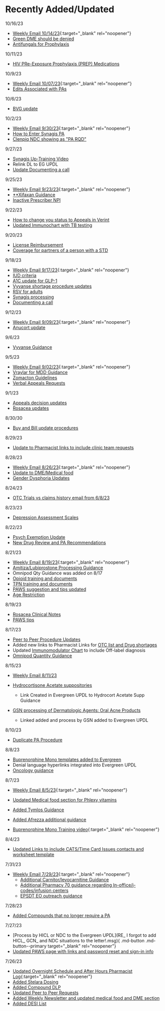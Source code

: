 # Recently Added/Updated

10/16/23
- [Weekly Email 10/14/23](https://mygainwell-my.sharepoint.com/:w:/g/personal/christopher_nguyen_gainwelltechnologies_com/EeKH4OT2vXVOihPkduLpu8ABZmA1Tz231IcSuQcedtctMQ?e=rnykJT){:target="_blank" rel="noopener"}
- [Green DME should be denied](https://special-spoon-f542dccd.pages.github.io/Pharmacist%20Reference%20Guide/Medication%20Guidance/medicalfood/?h=dme)
- [Antifungals for Prophylaxis](https://special-spoon-f542dccd.pages.github.io/Pharmacist%20Reference%20Guide/Medication%20Guidance/antifungals/?h=antif)

10/11/23
- [HIV PRe-Exposure Prophylaxis (PREP) Medications](https://special-spoon-f542dccd.pages.github.io/Pharmacist%20Reference%20Guide/Clinical%20and%20PA%20Notes/hivprep/?h=desco)

10/9/23
-	[Weekly Email 10/07/23](https://mygainwell-my.sharepoint.com/:w:/g/personal/christopher_nguyen_gainwelltechnologies_com/EZYHKCxEDfpHvYRTQLZ0_88B8hVbNOflHAlD1lb8Ju19Ow?e=4sbkCx){:target="_blank" rel="noopener"}
-	[Edits Associated with PAs](https://special-spoon-f542dccd.pages.github.io/Pharmacist%20Reference%20Guide/Clinical%20and%20PA%20Notes/High%20Cost%20Edit/?h=high#high_cost_edit_2923)


10/6/23
- [BVG update](https://special-spoon-f542dccd.pages.github.io/Pharmacist%20Reference%20Guide/bvg_list/?h=brand)

10/2/23
- [Weekly Email 9/30/23](https://mygainwell-my.sharepoint.com/:w:/g/personal/christopher_nguyen_gainwelltechnologies_com/Ee8xpAgp-SFFnLMdXceHSyIBUI18Re2GVRUtBFGZ4MDcBw?e=pCKFCy){:target="_blank" rel="noopener"}
- [How to Enter Synagis PA](https://special-spoon-f542dccd.pages.github.io/Pharmacist%20Reference%20Guide/Clinical%20and%20PA%20Notes/Synagis/Synagis%20Training/?h=synagis)
- [Clenpiq NDC showing as "PA RQD"](https://special-spoon-f542dccd.pages.github.io/Pharmacist%20Reference%20Guide/Medication%20Guidance/clenpiq/?h=clen)

9/27/23
- [Synagis Up-Training Video](https://special-spoon-f542dccd.pages.github.io/Pharmacist%20Reference%20Guide/Clinical%20and%20PA%20Notes/Synagis/Synagis%20Training/?h=synagis)
- Relink DL to EG UPDL
- [Update Documenting a call](https://special-spoon-f542dccd.pages.github.io/Pharmacist%20Reference%20Guide/Policy%20and%20Procedures/documentcall/?h=documenting)

9/25/23
- [Weekly Email 9/23/23](https://mygainwell-my.sharepoint.com/:w:/g/personal/christopher_nguyen_gainwelltechnologies_com/EVosCW3N2mhFgui-GvV_9C0BtmnevA3Siy_ZIU3THWnMjw?e=hxTFpx){:target="_blank" rel="noopener"}
- [**Xifaxan Guidance](https://special-spoon-f542dccd.pages.github.io/Pharmacist%20Reference%20Guide/Medication%20Guidance/xifax/?h=xifax)
- [Inactive Prescriber NPI](https://special-spoon-f542dccd.pages.github.io/Pharmacist%20Reference%20Guide/Policy%20and%20Procedures/inactivenpi/?h=inactive)

9/22/23

- [How to change you status to Appeals in Verint](https://special-spoon-f542dccd.pages.github.io/Pharmacist%20Reference%20Guide/paws/?h=)
- [Updated Immunochart with TB testing](https://special-spoon-f542dccd.pages.github.io/Pharmacist%20Reference%20Guide/Clinical%20and%20PA%20Notes/Immunomodulators/Systemic%20Immunomodulators/?h=immu)

9/20/23

- [License Reimbursement](https://special-spoon-f542dccd.pages.github.io/Pharmacist%20Reference%20Guide/Links/)
- [Coverage for partners of a person with a STD](https://special-spoon-f542dccd.pages.github.io/Pharmacist%20Reference%20Guide/Medication%20Guidance/stdpartner/?h=std)

9/18/23

- [Weekly Email 9/17/23](https://mygainwell-my.sharepoint.com/:w:/g/personal/christopher_nguyen_gainwelltechnologies_com/EQHIiVRMV0JItdE1xbrH084BeLCDc-v0jIcpNVe5-T1UUA?e=jonYgh){:target="_blank" rel="noopener"}
- [IUD criteria](https://special-spoon-f542dccd.pages.github.io/Pharmacist%20Reference%20Guide/Medication%20Guidance/iud/?h=iud)
- [A1C update for GLP-1](https://special-spoon-f542dccd.pages.github.io/Pharmacist%20Reference%20Guide/Medication%20Guidance/Semaglutide-Tirzepatide/?h=glp)
- [Vyvanse shortage procedure updates](https://special-spoon-f542dccd.pages.github.io/Pharmacist%20Reference%20Guide/Medication%20Guidance/vyvanse/?h=vyvan)
- [RSV for adults](https://special-spoon-f542dccd.pages.github.io/Pharmacist%20Reference%20Guide/Medication%20Guidance/rsvadults/?h=rsv)
- [Synagis processing](https://special-spoon-f542dccd.pages.github.io/Pharmacist%20Reference%20Guide/Clinical%20and%20PA%20Notes/Synagis/Early%20Termination%202023/?h=syna)
- [Documenting a call](https://special-spoon-f542dccd.pages.github.io/Pharmacist%20Reference%20Guide/Policy%20and%20Procedures/documentcall/?h=documenting)

9/12/23

- [Weekly Email 9/09/23](https://mygainwell-my.sharepoint.com/:w:/g/personal/christopher_nguyen_gainwelltechnologies_com/Ecan3EtfXIRNn5VbWoa99ooBrUsjeQKUC3AMdwRiWsTOLA?e=11Yzwc){:target="_blank" rel="noopener"}
- [Anucort update](https://special-spoon-f542dccd.pages.github.io/Pharmacist%20Reference%20Guide/Medication%20Guidance/anucort/?h=anucort)


9/6/23

- [Vyvanse Guidance](https://special-spoon-f542dccd.pages.github.io/Pharmacist%20Reference%20Guide/Medication%20Guidance/vyvanse/?h=vyvan)

9/5/23

- [Weekly Email 9/02/23](https://mygainwell-my.sharepoint.com/:w:/g/personal/christopher_nguyen_gainwelltechnologies_com/EbKyADESU_ZFq34v8LclCwoBT3LoDtroZEYJuNBbRJ7YUQ?e=eZmqEt){:target="_blank" rel="noopener"}
- [Vraylar for MDD Guidance](https://special-spoon-f542dccd.pages.github.io/Pharmacist%20Reference%20Guide/Medication%20Guidance/vraylar/?h=vray)
- [Zomacton Guidelines](https://special-spoon-f542dccd.pages.github.io/Pharmacist%20Reference%20Guide/Medication%20Guidance/Drug%20Shortage/GH/?h=gh)
- [Verbal Appeals Requests](https://special-spoon-f542dccd.pages.github.io/Pharmacist%20Reference%20Guide/Policy%20and%20Procedures/Appeals/?h=appeal)

9/1/23

- [Appeals decision updates](https://special-spoon-f542dccd.pages.github.io/Pharmacist%20Reference%20Guide/Policy%20and%20Procedures/Appeals/?h=appeals)
- [Rosacea updates](https://special-spoon-f542dccd.pages.github.io/Pharmacist%20Reference%20Guide/Clinical%20and%20PA%20Notes/rosacea/?h=rosa)

8/30/30

- [Buy and Bill update procedures](https://special-spoon-f542dccd.pages.github.io/Pharmacist%20Reference%20Guide/Policy%20and%20Procedures/buynbill/?h=buy)

8/29/23

- [Update to Pharmacist links to include clinic team requests](https://special-spoon-f542dccd.pages.github.io/Pharmacist%20Reference%20Guide/Links/)

8/28/23

-	[Weekly Email 8/26/23](https://mygainwell-my.sharepoint.com/:w:/g/personal/christopher_nguyen_gainwelltechnologies_com/EYnhUkLLPZVNt_4Yjl3mhZcBWApd5ZTU7TyrmNfHNgsyIQ?e=k57DKt){:target="_blank" rel="noopener"}
-	[Update to DME/Medical food](https://special-spoon-f542dccd.pages.github.io/Pharmacist%20Reference%20Guide/Medication%20Guidance/medicalfood/?h=dme)
-	[Gender Dysphoria Updates](https://special-spoon-f542dccd.pages.github.io/Pharmacist%20Reference%20Guide/Medication%20Guidance/GenderDysphoria/?h=dys)


8/24/23
- [OTC Trials vs claims history email from 6/8/23](https://special-spoon-f542dccd.pages.github.io/Pharmacist%20Reference%20Guide/Policy%20and%20Procedures/otctrials/?h=otc)

8/23/23

- [Depression Assessment Scales](https://special-spoon-f542dccd.pages.github.io/Pharmacist%20Reference%20Guide/Medication%20Guidance/Spravato/Spravato%20Example/?h=sprava)

8/22/23

- [Psych Exemption Update](https://special-spoon-f542dccd.pages.github.io/Pharmacist%20Reference%20Guide/Clinical%20and%20PA%20Notes/Psych%20Exemption/?h=psy)
- [New Drug Review and PA Recommendations](https://special-spoon-f542dccd.pages.github.io/Pharmacist%20Reference%20Guide/Clinical%20and%20PA%20Notes/newdrugreview/?h=new+drug#xenpozyme_olipudase_alfa-rpcp_101122)

8/21/23

- [Weekly Email 8/19/23](https://mygainwell-my.sharepoint.com/:w:/g/personal/christopher_nguyen_gainwelltechnologies_com/EUlb6EUfKF5IiERwicJzc_MBynG7FCKq9KcwK59smLWgVA?e=x7Ez2D){:target="_blank" rel="noopener"}
- [Amitiza/Lubiprostone Processing Guidance](https://special-spoon-f542dccd.pages.github.io/Pharmacist%20Reference%20Guide/Clinical%20and%20PA%20Notes/amitiza/?h=amit)
- Omnipod Qty Guidance was added on 8/17
- [Opioid training and documents](https://special-spoon-f542dccd.pages.github.io/Pharmacist%20Reference%20Guide/Medication%20Guidance/opioid/nonpreferredopioids/?h=opioi)
- [TPN training and documents](https://special-spoon-f542dccd.pages.github.io/Pharmacist%20Reference%20Guide/Clinical%20and%20PA%20Notes/TPN%20Guidance/TPN%20Guidance/?h=tpn)
- [PAWS suggestion and tips updated](https://special-spoon-f542dccd.pages.github.io/Pharmacist%20Reference%20Guide/paws/?h=paws#paws_suggestion)
- [Age Restriction](https://special-spoon-f542dccd.pages.github.io/Pharmacist%20Reference%20Guide/Medication%20Guidance/age_restriction/)

8/19/23

- [Rosacea Clinical Notes](https://special-spoon-f542dccd.pages.github.io/Pharmacist%20Reference%20Guide/Clinical%20and%20PA%20Notes/rosacea/?h=rosa)
- [PAWS tips](https://special-spoon-f542dccd.pages.github.io/Pharmacist%20Reference%20Guide/paws/)

8/17/23

- [Peer to Peer Procedure Updates](https://special-spoon-f542dccd.pages.github.io/Pharmacist%20Reference%20Guide/Policy%20and%20Procedures/P2P/?h=peer)
- Added new links to Pharmacist Links for [OTC list and Drug shortages](https://special-spoon-f542dccd.pages.github.io/Pharmacist%20Reference%20Guide/Links/)
- Updated [Immunomodulator Chart](https://special-spoon-f542dccd.pages.github.io/Pharmacist%20Reference%20Guide/Clinical%20and%20PA%20Notes/Immunomodulators/Systemic%20Immunomodulators/?h=immuno) to include Off-label diagnosis
- [Omnipod Quantity Guidance](https://special-spoon-f542dccd.pages.github.io/Pharmacist%20Reference%20Guide/Medication%20Guidance/omnipod/?h=omnip)
  
8/15/23
- [Weekly Email 8/11/23](https://special-spoon-f542dccd.pages.github.io/Pharmacist%20Reference%20Guide/Weekly%20Newsletter/)
- [Hydrocortisone Acetate suppositories](https://special-spoon-f542dccd.pages.github.io/Pharmacist%20Reference%20Guide/Medication%20Guidance/hydrocortsupp/?h=hydrocort)

    - Link Created in Evergreen UPDL to Hydrocort Acetate Supp Guidance
- [GSN processing of Dermatologic Agents: Oral Acne Products](https://special-spoon-f542dccd.pages.github.io/Clinical%20and%20Technical%20Reference%20Guide/PA%20-%20Standard%20of%20Work/HICL%20GCNSeqNo%20NDC/?h=hicl)

  - Linked added and process by GSN added to Evergreen UPDL



8/10/23

- [Duplicate PA Procedure](https://special-spoon-f542dccd.pages.github.io/Pharmacist%20Reference%20Guide/Policy%20and%20Procedures/duplicatepa/?h=dupli)

8/8/23

- [Buprenorphine Mono templates added to Evergreen](https://special-spoon-f542dccd.pages.github.io/Pharmacist%20Reference%20Guide/Medication%20Guidance/Buprenorphine%20Criteria/?h=bupre)
- Denial language hyperlinks integrated into Evergreen UPDL
- [Oncology guidance](https://special-spoon-f542dccd.pages.github.io/Pharmacist%20Reference%20Guide/Medication%20Guidance/oncolgy/?h=onco)

8/7/23

- [Weekly Email 8/5/23](https://mygainwell-my.sharepoint.com/:w:/r/personal/christopher_nguyen_gainwelltechnologies_com/Documents/weeklyemail8523.docx?d=w34551b8b7f674147b603832cab7090ca&csf=1&web=1&e=aTi6MU){:target="_blank" rel="noopener"}
- [Updated Medical food section for Phlexy vitamins](https://special-spoon-f542dccd.pages.github.io/Pharmacist%20Reference%20Guide/Medication%20Guidance/medicalfood/?h=medical+foo#eo_follow-up_deplin_71323)
- [Added Tymlos Guidance](https://special-spoon-f542dccd.pages.github.io/Pharmacist%20Reference%20Guide/Medication%20Guidance/tymlos/?h=tymlo)
- [Added Afrezza additional guidance](https://special-spoon-f542dccd.pages.github.io/Pharmacist%20Reference%20Guide/Medication%20Guidance/afrezza/?h=af)

- [Buprenorphine Mono Training video](https://mygainwell-my.sharepoint.com/:v:/r/personal/justin_collingwood_gainwelltechnologies_com/Documents/Recordings/Pharmacist%20Review%20Buprenorphine%20Mono%20Products-20230807_162241-Meeting%20Recording.mp4?csf=1&web=1&nav=eyJyZWZlcnJhbEluZm8iOnsicmVmZXJyYWxBcHAiOiJTdHJlYW1XZWJBcHAiLCJyZWZlcnJhbFZpZXciOiJTaGFyZURpYWxvZyIsInJlZmVycmFsQXBwUGxhdGZvcm0iOiJXZWIiLCJyZWZlcnJhbE1vZGUiOiJ2aWV3In19&e=0Nudsr){:target="_blank" rel="noopener"} 

8/4/23

- [Updated Links to include CATS/Time Card Issues contacts and worksheet template](https://special-spoon-f542dccd.pages.github.io/Pharmacist%20Reference%20Guide/Links/)

7/31/23

- [Weekly Email 7/29/23]([weeklyemail72923.docx](https://mygainwell-my.sharepoint.com/:w:/g/personal/christopher_nguyen_gainwelltechnologies_com/EX294TODOapHr_QzAWmTNDUB6dFP3jbMimTXSl_48KOt4A?e=ANycRR)){:target="_blank" rel="noopener"}
    - [Additional Carnitor/levocarnitine Guidance](https://special-spoon-f542dccd.pages.github.io/Pharmacist%20Reference%20Guide/Medication%20Guidance/carnitor/?h=carni)
    - [Additional Pharmacy 70 guidance regarding In-office/j-codes/infusion centers](https://special-spoon-f542dccd.pages.github.io/Pharmacist%20Reference%20Guide/Policy%20and%20Procedures/Pharmacy%2070%20process/?h=pharmacy)
    - [EPSDT EO outreach guidance](https://special-spoon-f542dccd.pages.github.io/Pharmacist%20Reference%20Guide/Medication%20Guidance/EPSDT/EPSDT/?h=epsdt) 

7/28/23

- [Added Compounds that no longer require a PA](https://special-spoon-f542dccd.pages.github.io/Pharmacist%20Reference%20Guide/Clinical%20and%20PA%20Notes/Compounds/?h=compound)

7/27/23

- [Process by HICL or NDC to the Evergreen UPDL](RE_ I forgot to add HICL_ GCN_ and NDC situations to the letter!.msg){ .md-button .md-button--primary target="_blank" rel="noopener"}
- [Updated PAWS page with links and password reset and sign-in info](https://special-spoon-f542dccd.pages.github.io/Pharmacist%20Reference%20Guide/paws/)

7/26/23

- [Updated Overnight Schedule and After Hours Pharmacist Log](https://mygainwell-my.sharepoint.com.mcas.ms/:x:/r/personal/justin_collingwood_gainwelltechnologies_com/_layouts/15/Doc.aspx?sourcedoc=%7B73FCF431-8AD6-4200-AABD-7CEC536F211D%7D&file=Copy%20of%20After%20Hours%20Pharmacist%20Log_FINALcopy.xlsx&action=default&mobileredirect=true&cid=9f42f43b-4f3d-4a4e-8181-526c01a0bb91){:target="_blank" rel="noopener"}
- [Added Stelara Dosing](https://special-spoon-f542dccd.pages.github.io/Pharmacist%20Reference%20Guide/Clinical%20and%20PA%20Notes/Immunomodulators/Systemic%20Immunomodulators/?h=stela#stelara_dosing_guidance_72623)
- [Added Compound DLP](https://special-spoon-f542dccd.pages.github.io/Pharmacist%20Reference%20Guide/Clinical%20and%20PA%20Notes/Compounds/?h=compounds)
- [Updated Peer to Peer Requests](https://special-spoon-f542dccd.pages.github.io/Pharmacist%20Reference%20Guide/Policy%20and%20Procedures/P2P/?h=peer)
- [Added Weekly Newsletter and updated medical food and DME section](https://special-spoon-f542dccd.pages.github.io/Pharmacist%20Reference%20Guide/Medication%20Guidance/medicalfood/?h=dme)
- [Added DESI List](https://special-spoon-f542dccd.pages.github.io/Pharmacist%20Reference%20Guide/Clinical%20and%20PA%20Notes/DesiDrugs/?h=desi)
